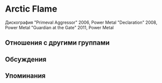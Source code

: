 # Arctic Flame

Дискография
"Primeval Aggressor" 2006, Power Metal
"Declaration" 2008, Power Metal
"Guardian at the Gate" 2011, Power Metal

## Отношения с другими группами


## Обсуждения


## Упоминания

